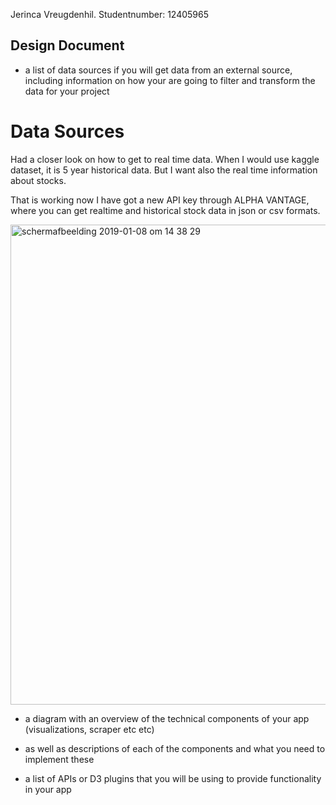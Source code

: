 Jerinca Vreugdenhil. 
Studentnumber: 12405965

## Design Document

* a list of data sources if you will get data from an external source, including information on how your are going to filter and transform the data for your project

# Data Sources

Had a closer look on how to get to real time data. When I would use kaggle dataset, it is 5 year historical data. But I want also the real time information about stocks. 

That is working now I have got a new API key through ALPHA VANTAGE, where you can get realtime and historical stock data in json or csv formats. 

<img width="768" alt="schermafbeelding 2019-01-08 om 14 38 29" src="https://user-images.githubusercontent.com/44025022/50834983-bfa63700-1355-11e9-91fe-9e27afcbf6ac.png">
 

* a diagram with an overview of the technical components of your app (visualizations, scraper etc etc)

* as well as descriptions of each of the components and what you need to implement these

* a list of APIs or D3 plugins that you will be using to provide functionality in your app

